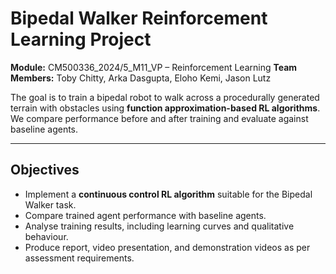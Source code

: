 # Bipedal Walker Reinforcement Learning Project
**Module:** CM500336_2024/5_M11_VP – Reinforcement Learning
**Team Members:** Toby Chitty, Arka Dasgupta, Eloho Kemi, Jason Lutz

The goal is to train a bipedal robot to walk across a procedurally generated terrain with obstacles using **function approximation-based RL algorithms**.  
We compare performance before and after training and evaluate against baseline agents.

---

## Objectives
- Implement a **continuous control RL algorithm** suitable for the Bipedal Walker task.
- Compare trained agent performance with baseline agents.
- Analyse training results, including learning curves and qualitative behaviour.
- Produce report, video presentation, and demonstration videos as per assessment requirements.
